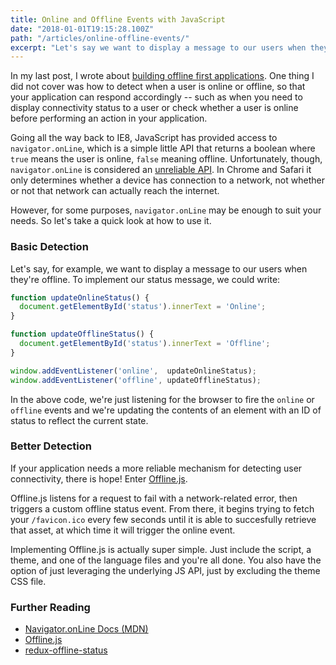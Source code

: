 ```yaml
---
title: Online and Offline Events with JavaScript
date: "2018-01-01T19:15:28.100Z"
path: "/articles/online-offline-events/"
excerpt: "Let's say we want to display a message to our users when they're offline. Unfortunately, navigator.onLine is considered an unreliable API."
---
```


In my last post, I wrote about [building offline first applications](https://jonbellah.com/offline-first/). One thing I did not cover was how to detect when a user is online or offline, so that your application can respond accordingly -- such as when you need to display connectivity status to a user or check whether a user is online before performing an action in your application.

Going all the way back to IE8, JavaScript has provided access to `navigator.onLine`, which is a simple little API that returns a boolean where `true` means the user is online, `false` meaning offline. Unfortunately, though, `navigator.onLine` is considered an [unreliable API](https://html.spec.whatwg.org/dev/offline.html#browser-state). In Chrome and Safari it only determines whether a device has connection to a network, not whether or not that network can actually reach the internet. 

However, for some purposes, `navigator.onLine` may be enough to suit your needs. So let's take a quick look at how to use it.

### Basic Detection

Let's say, for example, we want to display a message to our users when they're offline. To implement our status message, we could write:

```js
function updateOnlineStatus() {
  document.getElementById('status').innerText = 'Online';
}

function updateOfflineStatus() {
  document.getElementById('status').innerText = 'Offline';
}

window.addEventListener('online',  updateOnlineStatus);
window.addEventListener('offline', updateOfflineStatus);
```

In the above code, we're just listening for the browser to fire the `online` or `offline` events and we're updating the contents of an element with an ID of status to reflect the current state.

### Better Detection

If your application needs a more reliable mechanism for detecting user connectivity, there is hope! Enter [Offline.js](http://github.hubspot.com/offline/).

Offline.js listens for a request to fail with a network-related error, then triggers a custom offline status event. From there, it begins trying to fetch your `/favicon.ico` every few seconds until it is able to succesfully retrieve that asset, at which time it will trigger the online event.

Implementing Offline.js is actually super simple. Just include the script, a theme, and one of the language files and you're all done. You also have the option of just leveraging the underlying JS API, just by excluding the theme CSS file.


### Further Reading
- [Navigator.onLine Docs (MDN)](https://developer.mozilla.org/en-US/docs/Web/API/NavigatorOnLine/onLine)
- [Offline.js](http://github.hubspot.com/offline/)
- [redux-offline-status](https://github.com/2WheelCoder/redux-offline-status)
